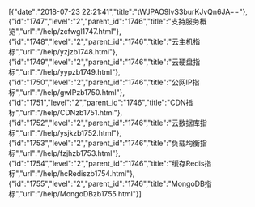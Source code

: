 [{"date":"2018-07-23 22:21:41","title":"tWJPAO9lvS3burKJvQn6JA=="},{"id":"1747","level":"2","parent_id":"1746","title":"支持服务概览","url":"/help/zcfwgl1747.html"},{"id":"1748","level":"2","parent_id":"1746","title":"云主机指标","url":"/help/yzjzb1748.html"},{"id":"1749","level":"2","parent_id":"1746","title":"云硬盘指标","url":"/help/yypzb1749.html"},{"id":"1750","level":"2","parent_id":"1746","title":"公网IP指标","url":"/help/gwIPzb1750.html"},{"id":"1751","level":"2","parent_id":"1746","title":"CDN指标","url":"/help/CDNzb1751.html"},{"id":"1752","level":"2","parent_id":"1746","title":"云数据库指标","url":"/help/ysjkzb1752.html"},{"id":"1753","level":"2","parent_id":"1746","title":"负载均衡指标","url":"/help/fzjhzb1753.html"},{"id":"1754","level":"2","parent_id":"1746","title":"缓存Redis指标","url":"/help/hcRediszb1754.html"},{"id":"1755","level":"2","parent_id":"1746","title":"MongoDB指标","url":"/help/MongoDBzb1755.html"}]